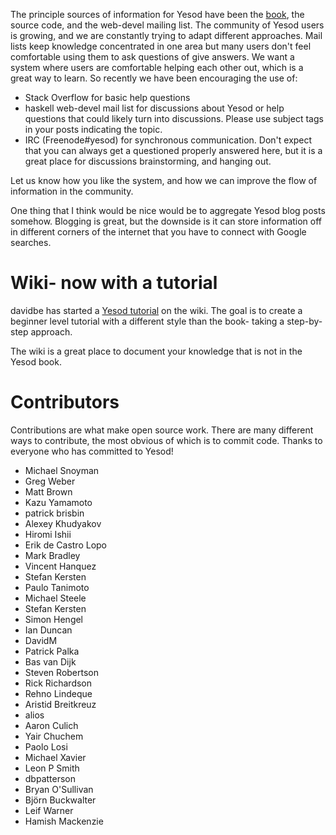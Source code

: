 The principle sources of information for Yesod have been the [book](/book), the source code, and the web-devel mailing list. The community of Yesod users is growing, and we are constantly trying to adapt different approaches. Mail lists keep knowledge concentrated in one area but many users don't feel comfortable using them to ask questions of give answers. We want a system where users are comfortable helping each other out, which is a great way to learn. So recently we have been encouraging the use of:

* Stack Overflow for basic help questions
* haskell web-devel mail list for discussions about Yesod or help questions that could likely turn into discussions. Please use subject tags in your posts indicating the topic.
* IRC (Freenode#yesod) for synchronous communication. Don't expect that you can always get a questioned properly answered here, but it is a great place for discussions brainstorming, and hanging out.

Let us know how you like the system, and how we can improve the flow of information in the community.

One thing that I think would be nice would be to aggregate Yesod blog posts somehow. Blogging is great, but the downside is it can store information off in different corners of the internet that you have to connect with Google searches.


# Wiki- now with a tutorial

davidbe has started a [Yesod tutorial](http://www.yesodweb.com/wiki/yesod_tutorial) on the wiki. The goal is to create a beginner level tutorial with a different style than the book- taking a step-by-step approach.

The wiki is a great place to document your knowledge that is not in the Yesod book.

# Contributors

Contributions are what make open source work. There are many different ways to contribute, the most obvious of which is to commit code. Thanks to everyone who has committed to Yesod!

* Michael Snoyman
* Greg Weber
* Matt Brown
* Kazu Yamamoto
* patrick brisbin
* Alexey Khudyakov
* Hiromi Ishii
* Erik de Castro Lopo
* Mark Bradley
* Vincent Hanquez
* Stefan Kersten
* Paulo Tanimoto
* Michael Steele
* Stefan Kersten
* Simon Hengel
* Ian Duncan
* DavidM
* Patrick Palka
* Bas van Dijk
* Steven Robertson
* Rick Richardson
* Rehno Lindeque
* Aristid Breitkreuz
* alios
* Aaron Culich
* Yair Chuchem
* Paolo Losi
* Michael Xavier
* Leon P Smith
* dbpatterson
* Bryan O'Sullivan
* Björn Buckwalter
* Leif Warner
* Hamish Mackenzie